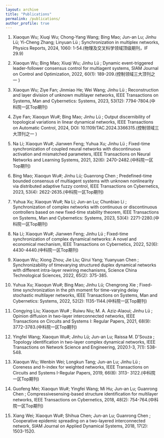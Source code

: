 ```yaml
---
layout: archive
title: "Publications"
permalink: /publications/
author_profile: true
---
```


1. Xiaoqun Wu; Xiuqi Wu; Chong-Yang Wang; Bing Mao; Jun-an Lu; Jinhu Lü; Yi-Cheng Zhang; Linyuan Lü ; Synchronization in multiplex networks, Physics Reports, 2024, 1060: 1-54.(物理及交叉科学领域顶级期刊，IF 29.9)

2. Xiaoqun Wu; Bing Mao; Xiuqi Wu; Jinhu Lü ; Dynamic event-triggered leader-follower consensus control for multiagent systems, SIAM Journal on Control and Optimization, 2022, 60(1): 189-209.(控制领域三大顶刊之一 )

3. Xiaoqun Wu; Ziye Fan; Jinmiao He; Wei Wang; Jinhu Lü ; Reconstruction and layer division of unknown multilayer networks, IEEE Transactions on Systems, Man and Cybernetics: Systems, 2023, 53(12): 7794-7804.(中科院一区Top期刊)

4. Ziye Fan; Xiaoqun Wu#; Bing Mao; Jinhu Lü ; Output discernibility of topological variations in linear dynamical networks, IEEE Transactions on Automatic Control, 2024, DOI: 10.1109/TAC.2024.3366315.(控制领域三大顶刊之一 )

5. Na Li; Xiaoqun Wu#; Jianwen Feng; Yuhua Xu; Jinhu Lü ; Fixed-time synchronization of coupled neural networks with discontinuous activation and mismatched parameters, IEEE Transactions on Neural Networks and Learning Systems, 2021, 32(6): 2470-2482.(中科院一区Top期刊)

6. Bing Mao; Xiaoqun Wu#; Jinhu Lü; Guanrong Chen ; Predefined-time bounded consensus of multiagent systems with unknown nonlinearity via distributed adaptive fuzzy control, IEEE Transactions on Cybernetics, 2023, 53(4): 2622-2635.(中科院一区Top期刊)

7. Yuhua Xu; Xiaoqun Wu#; Na Li; Jun-an Lu; Chunbiao Li ; Synchronization of complex networks with continuous or discontinuous controllers based on new fixed-time stability theorem, IEEE Transactions on Systems, Man and Cybernetics: Systems, 2023, 53(4): 2271-2280.(中科院一区Top期刊)

8. Na Li; Xiaoqun Wu#; Jianwen Feng; Jinhu Lü ; Fixed-time synchronization of complex dynamical networks: A novel and economical mechanism, IEEE Transactions on Cybernetics, 2022, 52(6): 4430-4440.(中科院一区Top期刊)

9. Xiaoqun Wu; Xiong Zhou; Jie Liu; Qirui Yang; Yuanyuan Chen ; Synchronizability of timevarying structured duplex dynamical networks with different intra-layer rewiring mechanisms, Science China Technological Sciences, 2022, 65(2): 375-385.

10. Yuhua Xu; Xiaoqun Wu#; Bing Mao; Jinhu Lü; Chengrong Xie ; Fixed-time synchronization in the pth moment for time-varying delay stochastic multilayer networks, IEEE Transactions on Systems, Man and Cybernetics: Systems, 2022, 52(2): 1135-1144.(中科院一区Top期刊)

11. Congying Liu; Xiaoqun Wu# ; Ruiwu Niu; M. A. Aziz-Alaoui; Jinhu Lü ; Opinion diffusion in two-layer interconnected networks, IEEE Transactions on Circuits and Systems I: Regular Papers, 2021, 68(9): 3772-3783.(中科院一区Top期刊)

12. Yingfei Wang; Xiaoqun Wu#; Jinhu Lü; Jun-an Lu; Raissa M. D'Souza ; Topology identification in two-layer complex dynamical networks, IEEE Transactions on Network Science and Engineering, 2020.1-3, 7(1): 538-548.

13. Xiaoqun Wu; Wenbin Wei; Longkun Tang; Jun-an Lu; Jinhu Lü ; Coreness and h-index for weighted networks, IEEE Transactions on Circuits and Systems I-Regular Papers, 2019, 66(8): 3113- 3122.(中科院一区Top期刊)

14. Guofeng Mei; Xiaoqun Wu#; Yingfei Wang; Mi Hu; Jun-an Lu; Guanrong Chen ; Compressivesensing-based structure identification for multilayer networks, IEEE Transactions on Cybernetics, 2018, 48(2): 754-764.(中科院一区Top期刊)

15. Xiang Wei; Xiaoqun Wu#; Shihua Chen; Jun-an Lu; Guanrong Chen ; Cooperative epidemic spreading on a two-layered interconnected network, SIAM Journal on Applied Dynamical Systems, 2018, 17(2): 1503-1520.
